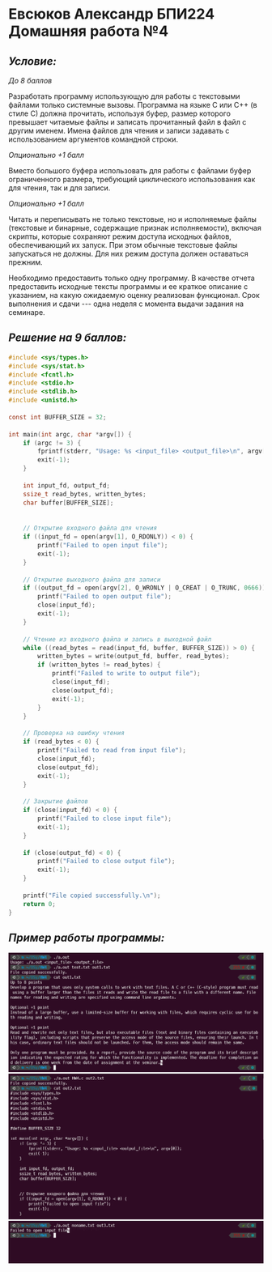 # Евсюков Александр БПИ224 <br/> Домашняя работа №4
## _Условие:_
_До 8 баллов_

Разработать программу использующую для работы с текстовыми файлами только системные вызовы. Программа на языке C или C++ (в стиле C) должна прочитать, используя буфер, размер которого превышает читаемые файлы  и записать прочитанный файл в файл с другим именем. Имена файлов для чтения и записи задавать с использованием аргументов командной строки.

_Опционально +1 балл_

Вместо большого буфера использовать для работы с файлами буфер ограниченного размера, требующий циклического использования как для чтения, так и для записи.

_Опционально +1 балл_

Читать и переписывать не только текстовые, но и исполняемые файлы (текстовые и бинарные, содержащие признак исполняемости), включая скрипты, которые сохраняют режим доступа исходных файлов, обеспечивающий их запуск. При этом обычные текстовые файлы запускаться не должны. Для них режим доступа должен оставаться прежним.

Необходимо предоставить только одну программу. В качестве отчета предоставить исходные тексты программы и ее краткое описание с указанием, на какую ожидаемую оценку реализован функционал. Срок выполнения и сдачи --- одна неделя с момента выдачи задания на семинаре.

## _Решение на 9 баллов:_
``` c
#include <sys/types.h>
#include <sys/stat.h>
#include <fcntl.h>
#include <stdio.h>
#include <stdlib.h>
#include <unistd.h>

const int BUFFER_SIZE = 32;

int main(int argc, char *argv[]) {
    if (argc != 3) {
        fprintf(stderr, "Usage: %s <input_file> <output_file>\n", argv[0]);
        exit(-1);
    }

    int input_fd, output_fd;
    ssize_t read_bytes, written_bytes;
    char buffer[BUFFER_SIZE];
  

    // Открытие входного файла для чтения
    if ((input_fd = open(argv[1], O_RDONLY)) < 0) {
        printf("Failed to open input file");
        exit(-1);
    }

    // Открытие выходного файла для записи
    if ((output_fd = open(argv[2], O_WRONLY | O_CREAT | O_TRUNC, 0666)) < 0) {
        printf("Failed to open output file");
        close(input_fd);
        exit(-1);
    }

    // Чтение из входного файла и запись в выходной файл
    while ((read_bytes = read(input_fd, buffer, BUFFER_SIZE)) > 0) {
        written_bytes = write(output_fd, buffer, read_bytes);
        if (written_bytes != read_bytes) {
            printf("Failed to write to output file");
            close(input_fd);
            close(output_fd);
            exit(-1);
        }
    }

    // Проверка на ошибку чтения
    if (read_bytes < 0) {
        printf("Failed to read from input file");
        close(input_fd);
        close(output_fd);
        exit(-1);
    }

    // Закрытие файлов
    if (close(input_fd) < 0) {
        printf("Failed to close input file");
        exit(-1);
    }

    if (close(output_fd) < 0) {
        printf("Failed to close output file");
        exit(-1);
    }

    printf("File copied successfully.\n");
    return 0;
}
```

## _Пример работы программы:_
![alt text](screenshots/image1.png)
![alt text](screenshots/image2.png)
![alt text](screenshots/image3.png)
